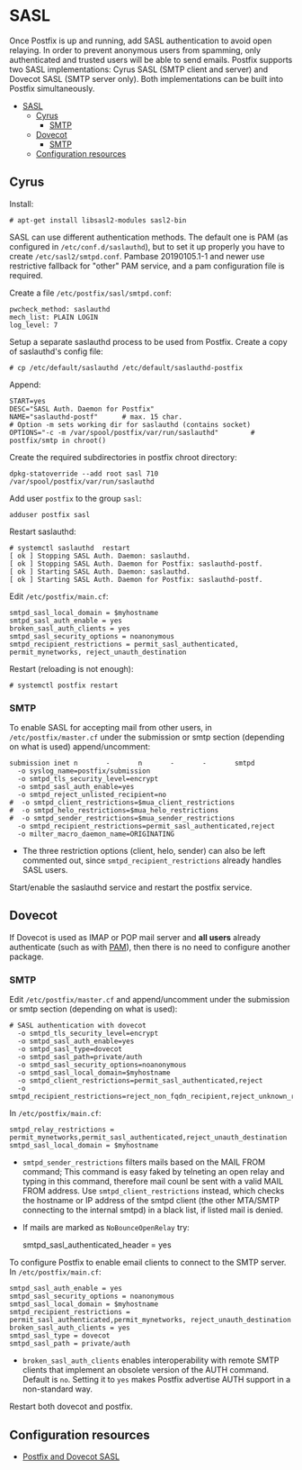 # SASL

Once Postfix is up and running, add SASL authentication to avoid open relaying. In order to prevent anonymous users from spamming, only authenticated and trusted users will be able to send emails. Postfix supports two SASL implementations: Cyrus SASL (SMTP client and server) and Dovecot SASL (SMTP server only). Both implementations can be built into Postfix simultaneously.

- [SASL](#sasl)
  - [Cyrus](#cyrus)
    - [SMTP](#smtp)
  - [Dovecot](#dovecot)
    - [SMTP](#smtp-1)
  - [Configuration resources](#configuration-resources)

## Cyrus

Install:

    # apt-get install libsasl2-modules sasl2-bin

SASL can use different authentication methods. The default one is PAM (as configured in `/etc/conf.d/saslauthd`), but to set it up properly you have to create `/etc/sasl2/smtpd.conf`. Pambase 20190105.1-1 and newer use restrictive fallback for "other" PAM service, and a pam configuration file is required.

Create a file `/etc/postfix/sasl/smtpd.conf`:

    pwcheck_method: saslauthd
    mech_list: PLAIN LOGIN
    log_level: 7

Setup a separate saslauthd process to be used from Postfix. Create a copy of saslauthd's config file:

    # cp /etc/default/saslauthd /etc/default/saslauthd-postfix

Append:

    START=yes
    DESC="SASL Auth. Daemon for Postfix"
    NAME="saslauthd-postf"      # max. 15 char.
    # Option -m sets working dir for saslauthd (contains socket)
    OPTIONS="-c -m /var/spool/postfix/var/run/saslauthd"        # postfix/smtp in chroot()

Create the required subdirectories in postfix chroot directory:

    dpkg-statoverride --add root sasl 710 /var/spool/postfix/var/run/saslauthd

Add user `postfix` to the group `sasl`:

    adduser postfix sasl

Restart saslauthd:

    # systemctl saslauthd  restart
    [ ok ] Stopping SASL Auth. Daemon: saslauthd.
    [ ok ] Stopping SASL Auth. Daemon for Postfix: saslauthd-postf.
    [ ok ] Starting SASL Auth. Daemon: saslauthd.
    [ ok ] Starting SASL Auth. Daemon for Postfix: saslauthd-postf.

Edit `/etc/postfix/main.cf`: 

    smtpd_sasl_local_domain = $myhostname
    smtpd_sasl_auth_enable = yes
    broken_sasl_auth_clients = yes
    smtpd_sasl_security_options = noanonymous
    smtpd_recipient_restrictions = permit_sasl_authenticated, permit_mynetworks, reject_unauth_destination

Restart (reloading is not enough):

    # systemctl postfix restart

### SMTP

To enable SASL for accepting mail from other users, in `/etc/postfix/master.cf` under the submission or smtp section (depending on what is used) append/uncomment:

    submission inet n       -       n       -       -       smtpd
      -o syslog_name=postfix/submission
      -o smtpd_tls_security_level=encrypt
      -o smtpd_sasl_auth_enable=yes
      -o smtpd_reject_unlisted_recipient=no
    #  -o smtpd_client_restrictions=$mua_client_restrictions
    #  -o smtpd_helo_restrictions=$mua_helo_restrictions
    #  -o smtpd_sender_restrictions=$mua_sender_restrictions
      -o smtpd_recipient_restrictions=permit_sasl_authenticated,reject
      -o milter_macro_daemon_name=ORIGINATING

* The three restriction options (client, helo, sender) can also be left commented out, since `smtpd_recipient_restrictions` already handles SASL users.

Start/enable the saslauthd service and restart the postfix service.

## Dovecot

If Dovecot is used as IMAP or POP mail server and **all users** already authenticate (such as with [PAM](../server/pki/PAM.md)), then there is no need to configure another package.

### SMTP

Edit `/etc/postfix/master.cf` and append/uncomment under the submission or smtp section (depending on what is used):

    # SASL authentication with dovecot
      -o smtpd_tls_security_level=encrypt
      -o smtpd_sasl_auth_enable=yes
      -o smtpd_sasl_type=dovecot
      -o smtpd_sasl_path=private/auth
      -o smtpd_sasl_security_options=noanonymous
      -o smtpd_sasl_local_domain=$myhostname
      -o smtpd_client_restrictions=permit_sasl_authenticated,reject
      -o smtpd_recipient_restrictions=reject_non_fqdn_recipient,reject_unknown_recipient_domain,permit_sasl_authenticated,reject

In `/etc/postfix/main.cf`:

    smtpd_relay_restrictions = permit_mynetworks,permit_sasl_authenticated,reject_unauth_destination
    smtpd_sasl_local_domain = $myhostname

* `smtpd_sender_restrictions` filters mails based on the MAIL FROM command; This command is easy faked by telneting an open relay and typing in this command, therefore mail counl be sent with a valid MAIL FROM address. Use `smtpd_client_restrictions` instead, which checks the hostname or IP address of the smtpd client (the other MTA/SMTP connecting to the internal smtpd) in a black list, if listed mail is denied.
* If mails are marked as `NoBounceOpenRelay` try:

    smtpd_sasl_authenticated_header = yes

To configure Postfix to enable email clients to connect to the SMTP server. In `/etc/postfix/main.cf`:

    smtpd_sasl_auth_enable = yes
    smtpd_sasl_security_options = noanonymous
    smtpd_sasl_local_domain = $myhostname
    smtpd_recipient_restrictions = permit_sasl_authenticated,permit_mynetworks, reject_unauth_destination
    broken_sasl_auth_clients = yes
    smtpd_sasl_type = dovecot
    smtpd_sasl_path = private/auth

* `broken_sasl_auth_clients` enables interoperability with remote SMTP clients that implement an obsolete version of the AUTH command. Default is `no`. Setting it to `yes` makes Postfix advertise AUTH support in a non-standard way.

Restart both dovecot and postfix.

## Configuration resources

* [Postfix and Dovecot SASL](https://wiki2.dovecot.org/HowTo/PostfixAndDovecotSASL)


